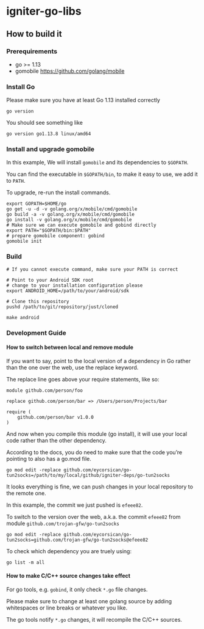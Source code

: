 # igniter-go-libs

## How to build it

### Prerequirements

* go >= 1.13
* gomobile https://github.com/golang/mobile

### Install Go

Please make sure you have at least Go 1.13 installed correctly

```shell
go version
```

You should see something like
```
go version go1.13.8 linux/amd64
```

### Install and upgrade gomobile

In this example, We will install `gomobile` and its dependencies to `$GOPATH`.

You can find the executable in `$GOPATH/bin`, to make it easy to use, we add it to `PATH`.

To upgrade, re-run the install commands.

```shell
export GOPATH=$HOME/go
go get -u -d -v golang.org/x/mobile/cmd/gomobile
go build -a -v golang.org/x/mobile/cmd/gomobile
go install -v golang.org/x/mobile/cmd/gomobile
# Make sure we can execute gomobile and gobind directly
export PATH="$GOPATH/bin:$PATH"
# prepare gomobile component: gobind
gomobile init
```

### Build

```shell
# If you cannot execute command, make sure your PATH is correct

# Point to your Android SDK root
# change to your installation configuration please
export ANDROID_HOME=/path/to/your/android/sdk

# Clone this repository
pushd /path/to/git/repository/just/cloned

make android
```

### Development Guide

#### How to switch between local and remove module

If you want to say, point to the local version of a dependency in Go rather than the one over the web, use the replace keyword.

The replace line goes above your require statements, like so:

```
module github.com/person/foo

replace github.com/person/bar => /Users/person/Projects/bar

require (
	github.com/person/bar v1.0.0
)

```

And now when you compile this module (go install), it will use your local code rather than the other dependency.

According to the docs, you do need to make sure that the code you’re pointing to also has a go.mod file.

```shell
go mod edit -replace github.com/eycorsican/go-tun2socks=/path/to/my/local/github/igniter-deps/go-tun2socks
```

It looks everything is fine, we can push changes in your local repository to the remote one.

In this example, the commit we just pushed is `efeee82`.

To switch to the version over the web, a.k.a. the commit `efeee82` from module `github.com/trojan-gfw/go-tun2socks`

```shell
go mod edit -replace github.com/eycorsican/go-tun2socks=github.com/trojan-gfw/go-tun2socks@efeee82
```

To check which dependency you are truely using:

```shell
go list -m all
```

#### How to make C/C++ source changes take effect

For go tools, e.g. `gobind`, it only check `*.go` file changes.

Please make sure to change at least one golang source by adding whitespaces or line breaks or whatever you like.

The go tools notify `*.go` changes, it will recompile the C/C++ sources.



